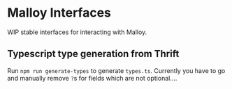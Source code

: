 # Malloy Interfaces

WIP stable interfaces for interacting with Malloy.

## Typescript type generation from Thrift

Run `npm run generate-types` to generate `types.ts`. Currently you have to go and manually remove `?`s for fields which are not optional....
